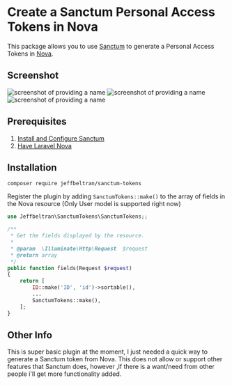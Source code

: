 # Create a Sanctum Personal Access Tokens in Nova

This package allows you to use [Sanctum](https://laravel.com/docs/7.x/sanctum) to generate a Personal Access Tokens in [Nova](https://nova.laravel.com/).

## Screenshot

![screenshot of providing a name](https://user-images.githubusercontent.com/22965241/84215880-92931200-aa7c-11ea-81ab-af4be89c79d3.jpg)
![screenshot of providing a name](https://user-images.githubusercontent.com/22965241/84215851-827b3280-aa7c-11ea-9acb-35b592885049.jpg)
![screenshot of providing a name](https://user-images.githubusercontent.com/22965241/84215846-8018d880-aa7c-11ea-8e35-7c3ab8d32f15.jpg)

## Prerequisites
1. [Install and Configure Sanctum](https://laravel.com/docs/7.x/sanctum#installation)
2. [Have Laravel Nova](https://nova.laravel.com/)

## Installation

```
composer require jeffbeltran/sanctum-tokens
```

Register the plugin by adding `SanctumTokens::make()` to the array of fields in the Nova resource (Only User model is supported right now)
```php
use Jeffbeltran\SanctumTokens\SanctumTokens;;

/**
 * Get the fields displayed by the resource.
 *
 * @param  \Illuminate\Http\Request  $request
 * @return array
 */
public function fields(Request $request)
{
    return [
        ID::make('ID', 'id')->sortable(),
        ...
        SanctumTokens::make(),
    ];
}

```

## Other Info

This is super basic plugin at the moment, I just needed a quick way to generate a Sanctum token from Nova. This does not allow or support other features that Sanctum does, however ,if there is a want/need from other people i'll get more functionality added.


